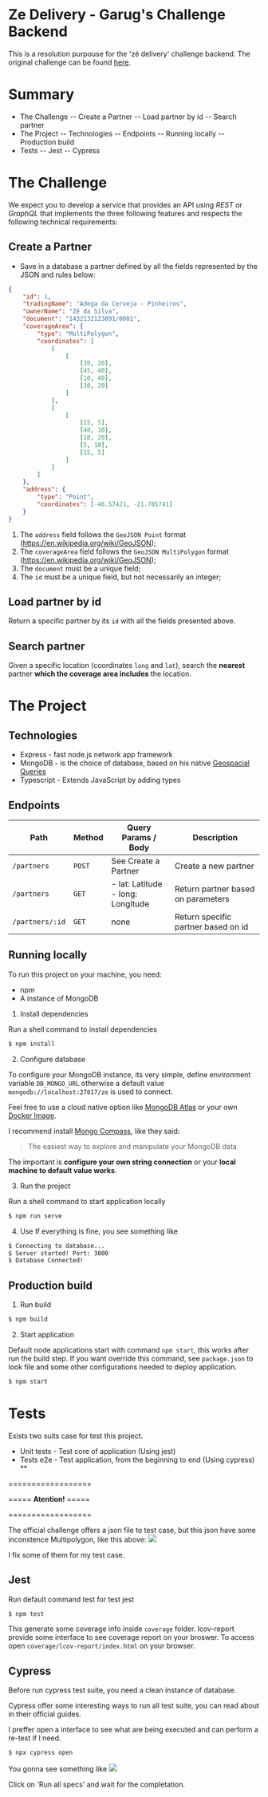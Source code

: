 # Ze Delivery - Garug's Challenge Backend

This is a resolution purpouse for the 'zé delivery' challenge backend.
The original challenge can be found [here](https://github.com/ZXVentures/ze-code-challenges/blob/master/backend.md).

# Summary

-   The Challenge
    -- Create a Partner
    -- Load partner by id
    -- Search partner
-   The Project
    -- Technologies
    -- Endpoints
    -- Running locally
    -- Production build
-   Tests
    -- Jest
    -- Cypress

# The Challenge

We expect you to develop a service that provides an API using _REST_ or _GraphQL_ that implements the three following features and respects the following technical requirements:

## Create a Partner

-   Save in a database a partner defined by all the fields represented by the JSON and rules below:

```json
{
    "id": 1,
    "tradingName": "Adega da Cerveja - Pinheiros",
    "ownerName": "Zé da Silva",
    "document": "1432132123891/0001",
    "coverageArea": {
        "type": "MultiPolygon",
        "coordinates": [
            [
                [
                    [30, 20],
                    [45, 40],
                    [10, 40],
                    [30, 20]
                ]
            ],
            [
                [
                    [15, 5],
                    [40, 10],
                    [10, 20],
                    [5, 10],
                    [15, 5]
                ]
            ]
        ]
    },
    "address": {
        "type": "Point",
        "coordinates": [-46.57421, -21.785741]
    }
}
```

1. The `address` field follows the `GeoJSON Point` format (https://en.wikipedia.org/wiki/GeoJSON);
2. The `coverageArea` field follows the `GeoJSON MultiPolygon` format (https://en.wikipedia.org/wiki/GeoJSON);
3. The `document` must be a unique field;
4. The `id` must be a unique field, but not necessarily an integer;

## Load partner by id

Return a specific partner by its `id` with all the fields presented above.

## Search partner

Given a specific location (coordinates `long` and `lat`), search the **nearest** partner **which the coverage area includes** the location.

# The Project

## Technologies

-   Express - fast node.js network app framework
-   MongoDB - is the choice of database, based on his native [Geospacial Queries](https://docs.mongodb.com/manual/geospatial-queries/)
-   Typescript - Extends JavaScript by adding types

## Endpoints

| Path            | Method | Query Params / Body                  | Description                         |
| --------------- | ------ | ------------------------------------ | ----------------------------------- |
| `/partners`     | `POST` | See Create a Partner                 | Create a new partner                |
| `/partners`     | `GET`  | - lat: Latitude<br>- long: Longitude | Return partner based on parameters  |
| `/partners/:id` | `GET`  | none                                 | Return specific partner based on id |

## Running locally

To run this project on your machine, you need:

-   npm
-   A instance of MongoDB

1.  Install dependencies

Run a shell command to install dependencies
```sh
$ npm install
```

2. Configure database

To configure your MongoDB instance, its very simple, define environment variable `DB_MONGO_URL` otherwise a default value `mongodb://localhost:27017/ze` is used to connect.

Feel free to use a cloud native option like [MongoDB Atlas](https://www.mongodb.com/cloud/atlas) or your own [Docker Image](https://hub.docker.com/_/mongo).

I recommend install [Mongo Compass](https://www.mongodb.com/products/compass), like they said:

> The easiest way to explore and manipulate your MongoDB data

The important is **configure your own string connection** or your **local machine to default value works**.

3. Run the project

Run a shell command to start application locally
```sh
$ npm run serve
```

4. Use
If everything is fine, you see something like

```sh
$ Connecting to database...
$ Server started! Port: 3000
$ Database Connected!
```

## Production build
1. Run build
```sh
$ npm build
```

2. Start application

Default node applications start with command `npm start`, this works after run the build step.
If you want override this command, see `package.json` to look file and some other configurations needed to deploy application.

```sh
$ npm start
```

# Tests

Exists two suits case for test this project.
* Unit tests - Test core of application (Using jest)
* Tests e2e - Test application, from the beginning to end (Using cypress)
**

==================

===== **Atention!** =====

==================

The official challenge offers a json file to test case, but this json have some inconstence Multipolygon, like this above:
![](https://i.imgur.com/Pn8VkU7.jpg)

I fix some of them for my test case.

## Jest

Run default command test for test jest
```sh
$ npm test
```
This generate some coverage info inside `coverage` folder.
lcov-report provide some interface to see coverage report on your broswer. To access open `coverage/lcov-report/index.html` on your browser.

## Cypress

Before run cypress test suite, you need a clean instance of database.

Cypress offer some interesting ways to run all test suite, you can read about in their official guides.

I preffer open a interface to see what are being executed and can perform a re-test if I need.

```sh
$ npx cypress open
```

You gonna see something like
![](https://i.imgur.com/KsIGsv4.png)

Click on 'Run all specs' and wait for the completation.
